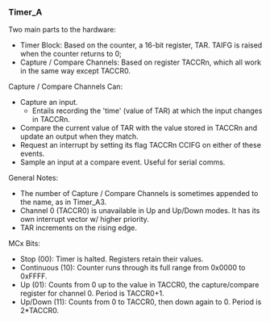 ### Timer_A

Two main parts to the hardware:

- Timer Block: Based on the counter, a 16-bit register, TAR. TAIFG is raised when the counter returns to 0;
- Capture / Compare Channels: Based on register TACCRn, which all work in the same way except TACCR0.

Capture / Compare Channels Can:

- Capture an input.
	- Entails recording the 'time' (value of TAR) at which the input changes in TACCRn.
- Compare the current value of TAR with the value stored in TACCRn and update an output when they match.
- Request an interrupt by setting its flag TACCRn CCIFG on either of these events.
- Sample an input at a compare event. Useful for serial comms.

General Notes:

- The number of Capture / Compare Channels is sometimes appended to the name, as in Timer_A3.
- Channel 0 (TACCR0) is unavailable in Up and Up/Down modes. It has its own interrupt vector w/ higher priority.
- TAR increments on the rising edge.

MCx Bits:
- Stop (00): Timer is halted. Registers retain their values.
- Continuous (10): Counter runs through its full range from 0x0000 to 0xFFFF.
- Up (01): Counts from 0 up to the value in TACCR0, the capture/compare register for channel 0. Period is TACCR0+1.
- Up/Down (11): Counts from 0 to TACCR0, then down again to 0. Period is 2*TACCR0.
